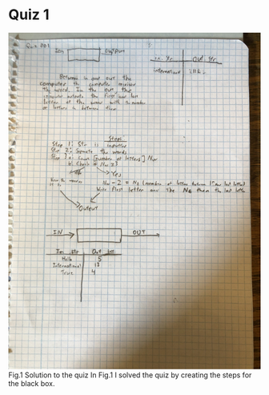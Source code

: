 # Quiz 1
![Solution to the quiz](IMG_9456.jpg)
Fig.1 Solution to the quiz
In Fig.1 I solved the quiz by creating the steps for the black box.
